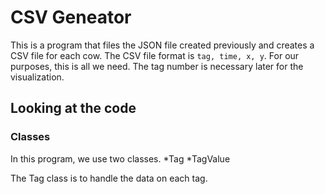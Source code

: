 # CSV Geneator

This is a program that files the JSON file created previously and creates a CSV file for each cow. The CSV file format is `tag, time, x, y`. For our purposes, this is all we need. The tag number is necessary later for the visualization. 

## Looking at the code

### Classes

In this program, we use two classes.
*Tag
*TagValue

The Tag class is to handle the data on each tag.